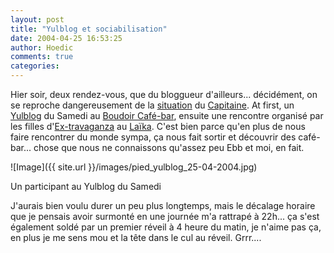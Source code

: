 ```yaml
---
layout: post
title: "Yulblog et sociabilisation"
date: 2004-04-25 16:53:25
author: Hoedic
comments: true
categories: 
---
```



Hier soir, deux rendez-vous, que du bloggueur d'ailleurs... décidément, on se reproche dangereusement de la [situation](http://embruns.net/logbook/2004/04/12.html#001040) du [Capitaine](http://embruns.net/). At first, un [Yulblog](http://yulblog.org/) du Samedi au [Boudoir Café-bar](http://www.montrealplus.ca/portalf/profile.do?profileID=65572&sectionID=3), ensuite une rencontre organisé par les filles d'[Ex-travaganza](http://ex-travaganza.foolong.org/) au [Laïka](http://www.montrealplus.ca/portalf/profile.do?profileID=77342). C'est bien parce qu'en plus de nous faire rencontrer du monde sympa, ça nous fait sortir et découvrir des café-bar... chose que nous ne connaissons qu'assez peu Ebb et moi, en fait.

![Image]({{ site.url }}/images/pied_yulblog_25-04-2004.jpg)
<div class="photoattrib">Un participant au Yulblog du Samedi</div>



J'aurais bien voulu durer un peu plus longtemps, mais le décalage horaire que je pensais avoir surmonté en une journée m'a rattrapé à 22h... ça s'est également soldé par un premier réveil à 4 heure du matin, je n'aime pas ça, en plus je me sens mou et la tête dans le cul au réveil. Grrr....

